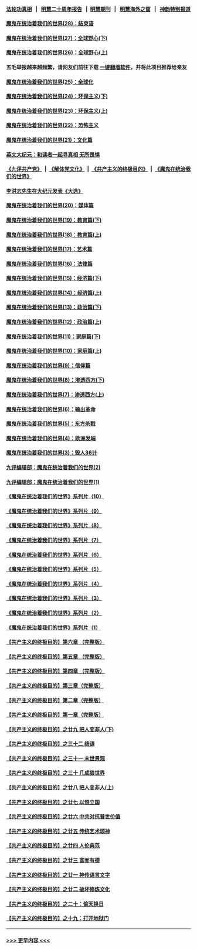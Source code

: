 #### [法轮功真相](https://github.com/gfw-breaker/truth/blob/master/README.md?t=0) &nbsp;&nbsp;|&nbsp;&nbsp; [明慧二十周年报告](https://github.com/gfw-breaker/mh-reports/blob/master/README.md?t=0) &nbsp;&nbsp;|&nbsp;&nbsp;[明慧期刊](https://github.com/gfw-breaker/mh-qikan) &nbsp;&nbsp;|&nbsp;&nbsp; [明慧海外之窗](https://github.com/gfw-breaker/mh-news/blob/master/README.md?t=0) &nbsp;&nbsp;|&nbsp;&nbsp; [神韵特别报道](https://github.com/gfw-breaker/mh-news/blob/master/shenyun.md?t=0)
#### [魔鬼在统治着我们的世界(28)：结束语](../pages/nsc422/n10936246.md?t=06230402) 
#### [魔鬼在统治着我们的世界(27)：全球野心(下)](../pages/nsc422/n10928319.md?t=06230402) 
#### [魔鬼在统治着我们的世界(26)：全球野心(上)](../pages/nsc422/n10900318.md?t=06230402) 
#### 五毛举报越来越频繁，请网友们前往下载 [一键翻墙软件](https://github.com/gfw-breaker/ssr-accounts)，并将此项目推荐给亲友
#### [魔鬼在统治着我们的世界(25)：全球化](../pages/nsc422/n10788205.md?t=06230402) 
#### [魔鬼在统治着我们的世界(24)：环保主义(下)](../pages/nsc422/n10695307.md?t=06230402) 
#### [魔鬼在统治着我们的世界(23)：环保主义(上)](../pages/nsc422/n10688613.md?t=06230402) 
#### [魔鬼在统治着我们的世界(22)：恐怖主义](../pages/nsc422/n10614727.md?t=06230402) 
#### [魔鬼在统治着我们的世界(21)：文化篇](../pages/nsc422/n10597706.md?t=06230402) 
#### [英文大纪元：和读者一起寻真相 无所畏惧](../pages/nsc422/n12542027.md?t=06230402) 
#### [《九评共产党》](https://github.com/begood0513/9ping.md/blob/master/README.md) &nbsp;|&nbsp; [《解体党文化》](../../../../jtdwh.md/blob/master/README.md)  &nbsp;|&nbsp; [《共产主义的终极目的》](../../../../gczydzjmd.md/blob/master/README.md) &nbsp;|&nbsp; [《魔鬼在统治我们的世界》](../../../../mgztzwmdsj.md/blob/master/README.md) 
#### [李洪志先生在大纪元发表《大选》](../pages/nsc422/n12534746.md?t=06230402) 
#### [魔鬼在统治着我们的世界(20)：媒体篇](../pages/nsc422/n10586579.md?t=06230402) 
#### [魔鬼在统治着我们的世界(19)：教育篇(下)](../pages/nsc422/n10564808.md?t=06230402) 
#### [魔鬼在统治着我们的世界(18)：教育篇(上)](../pages/nsc422/n10526970.md?t=06230402) 
#### [魔鬼在统治着我们的世界(17)：艺术篇](../pages/nsc422/n10499093.md?t=06230402) 
#### [魔鬼在统治着我们的世界(16)：法律篇](../pages/nsc422/n10485969.md?t=06230402) 
#### [魔鬼在统治着我们的世界(15)：经济篇(下)](../pages/nsc422/n10469975.md?t=06230402) 
#### [魔鬼在统治着我们的世界(14)：经济篇(上)](../pages/nsc422/n10457370.md?t=06230402) 
#### [魔鬼在统治着我们的世界(13)：政治篇(下)](../pages/nsc422/n10448270.md?t=06230402) 
#### [魔鬼在统治着我们的世界(12)：政治篇(上)](../pages/nsc422/n10444576.md?t=06230402) 
#### [魔鬼在统治着我们的世界(11)：家庭篇(下)](../pages/nsc422/n10440961.md?t=06230402) 
#### [魔鬼在统治着我们的世界(10)：家庭篇(上)](../pages/nsc422/n10435448.md?t=06230402) 
#### [魔鬼在统治着我们的世界(9)：信仰篇](../pages/nsc422/n10432159.md?t=06230402) 
#### [魔鬼在统治着我们的世界(8)：渗透西方(下)](../pages/nsc422/n10429603.md?t=06230402) 
#### [魔鬼在统治着我们的世界(7)：渗透西方(上)](../pages/nsc422/n10426013.md?t=06230402) 
#### [魔鬼在统治着我们的世界(6)：输出革命](../pages/nsc422/n10421536.md?t=06230402) 
#### [魔鬼在统治着我们的世界(5)：东方杀戮](../pages/nsc422/n10417707.md?t=06230402) 
#### [魔鬼在统治着我们的世界(4)：欧洲发端](../pages/nsc422/n10414890.md?t=06230402) 
#### [魔鬼在统治着我们的世界(3)：毁人36计](../pages/nsc422/n10411583.md?t=06230402) 
#### [九评编辑部：魔鬼在统治着我们的世界(2)](../pages/nsc422/n10410036.md?t=06230402) 
#### [九评编辑部：魔鬼在统治着我们的世界(1)](../pages/nsc422/n10406825.md?t=06230402) 
#### [《魔鬼在统治着我们的世界》系列片（10）](../pages/nsc422/n12292670.md?t=06230402) 
#### [《魔鬼在统治着我们的世界》系列片（9）](../pages/nsc422/n12290859.md?t=06230402) 
#### [《魔鬼在统治着我们的世界》系列片（8）](../pages/nsc422/n12287445.md?t=06230402) 
#### [《魔鬼在统治着我们的世界》系列片（7）](../pages/nsc422/n12283425.md?t=06230402) 
#### [《魔鬼在统治着我们的世界》系列片（6）](../pages/nsc422/n12282314.md?t=06230402) 
#### [《魔鬼在统治着我们的世界》系列片（5）](../pages/nsc422/n12281419.md?t=06230402) 
#### [《魔鬼在统治着我们的世界》系列片（4）](../pages/nsc422/n12274024.md?t=06230402) 
#### [《魔鬼在统治着我们的世界》系列片（3）](../pages/nsc422/n12271322.md?t=06230402) 
#### [《魔鬼在统治着我们的世界》系列片（2）](../pages/nsc422/n12269049.md?t=06230402) 
#### [《魔鬼在统治着我们的世界》系列片（1）](../pages/nsc422/n12267575.md?t=06230402) 
#### [【共产主义的终极目的】第六章 （完整版）](../pages/nsc422/n11428913.md?t=06230402) 
#### [【共产主义的终极目的】第五章 （完整版）](../pages/nsc422/n11428912.md?t=06230402) 
#### [【共产主义的终极目的】第四章 （完整版）](../pages/nsc422/n11428907.md?t=06230402) 
#### [【共产主义的终极目的】第三章（完整版）](../pages/nsc422/n11428848.md?t=06230402) 
#### [【共产主义的终极目的】第二章（完整版）](../pages/nsc422/n11428831.md?t=06230402) 
#### [【共产主义的终极目的】第一章（完整版）](../pages/nsc422/n11417651.md?t=06230402) 
#### [【共产主义的终极目的】之廿九 把人变非人(下)](../pages/nsc422/n11344140.md?t=06230402) 
#### [【共产主义的终极目的】之三十二 结语](../pages/nsc422/n11360535.md?t=06230402) 
#### [【共产主义的终极目的】之三十一 末世景观](../pages/nsc422/n11351129.md?t=06230402) 
#### [【共产主义的终极目的】之三十 几成狼世界](../pages/nsc422/n11348280.md?t=06230402) 
#### [【共产主义的终极目的】之廿八 把人变非人(上)](../pages/nsc422/n11340492.md?t=06230402) 
#### [【共产主义的终极目的】之廿七 以恨立国](../pages/nsc422/n11336944.md?t=06230402) 
#### [【共产主义的终极目的】之廿六 中共对抗普世价值](../pages/nsc422/n11324785.md?t=06230402) 
#### [【共产主义的终极目的】之廿五 传统艺术颂神](../pages/nsc422/n11296396.md?t=06230402) 
#### [【共产主义的终极目的】之廿四 人伦典范](../pages/nsc422/n11296397.md?t=06230402) 
#### [【共产主义的终极目的】之廿三 富而有德](../pages/nsc422/n11283598.md?t=06230402) 
#### [【共产主义的终极目的】之廿一 神传语言文字](../pages/nsc422/n11263265.md?t=06230402) 
#### [【共产主义的终极目的】之廿二 破坏修炼文化](../pages/nsc422/n11245728.md?t=06230402) 
#### [【共产主义的终极目的】之二十：偷天换日](../pages/nsc422/n11238846.md?t=06230402) 
#### [【共产主义的终极目的】之十九：打开地狱门](../pages/nsc422/n11206376.md?t=06230402) 

----
#### [ >>> 更早内容 <<< ](../indexes/nsc422-earlier.md)
